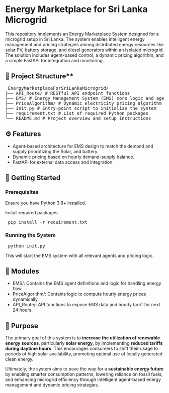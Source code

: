 # **Energy Marketplace for Sri Lanka Microgrid**

This repository implements an Energy Marketplace System designed for a microgrid setup in Sri Lanka. The system enables intelligent energy management and pricing strategies among distributed energy resources like solar PV, battery storage, and diesel generators within an isolated microgrid. The solution includes agent-based control, a dynamic pricing algorithm, and a simple FastAPI for integration and monitoring.

## 🔧 Project Structure**

<pre> EnergyMarketplaceForSriLankaMicrogrid/ 
├── API_Route/ # RESTful API endpoint functions 
├── EMS/ # Energy Management System (EMS) core logic and agent classes 
├── PriceAlgorithm/ # Dynamic electricity pricing algorithm 
├── init.py # Entry-point script to initialize the system 
├── requirement.txt # List of required Python packages 
└── README.md # Project overview and setup instructions </pre>

## ⚙️ Features

- Agent-based architecture for EMS design to match the demand and supply priorotizing the Solar, and battery.
- Dynamic pricing based on hourly demand-supply balance.  
- FastAPI for external data access and integration.

## 🚀 Getting Started
### Prerequisites
Ensure you have Python 3.8+ installed.

Install required packages:
<pre> pip install -r requirement.txt </pre>
### Running the System

<pre> python init.py</pre>
This will start the EMS system with all relevant agents and pricing logic.

## 📁 Modules
- EMS/: Contains the EMS agent definitions and logic for handling energy flow.
- PriceAlgorithm/: Contains logic to compute hourly energy prices dynamically.
- API_Route/: API functions to expose EMS data and hourly tarrif for next 24 hours.

## 🧠 Purpose

The primary goal of this system is to **increase the utilization of renewable energy sources**, particularly **solar energy**, by implementing **reduced tariffs during daytime hours**. This encourages consumers to shift their usage to periods of high solar availability, promoting optimal use of locally generated clean energy. 

Ultimately, the system aims to pave the way for a **sustainable energy future** by enabling smarter consumption patterns, lowering reliance on fossil fuels, and enhancing microgrid efficiency through intelligent agent-based energy management and dynamic pricing strategies.
